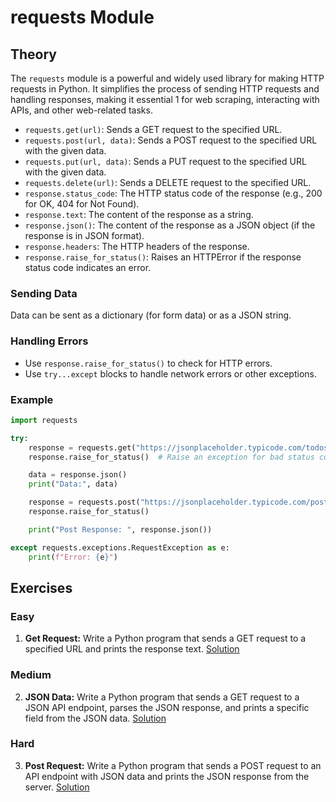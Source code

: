 # requests Module

## Theory

The `requests` module is a powerful and widely used library for making HTTP requests in Python. It simplifies the process of sending HTTP requests and handling responses, making it essential 1 for web scraping, interacting with APIs, and other web-related tasks.

- `requests.get(url)`: Sends a GET request to the specified URL.
- `requests.post(url, data)`: Sends a POST request to the specified URL with the given data.
- `requests.put(url, data)`: Sends a PUT request to the specified URL with the given data.
- `requests.delete(url)`: Sends a DELETE request to the specified URL.
- `response.status_code`: The HTTP status code of the response (e.g., 200 for OK, 404 for Not Found).
- `response.text`: The content of the response as a string.
- `response.json()`: The content of the response as a JSON object (if the response is in JSON format).
- `response.headers`: The HTTP headers of the response.
- `response.raise_for_status()`: Raises an HTTPError if the response status code indicates an error.

### Sending Data

Data can be sent as a dictionary (for form data) or as a JSON string.

### Handling Errors

- Use `response.raise_for_status()` to check for HTTP errors.
- Use `try...except` blocks to handle network errors or other exceptions.

### Example

```python
import requests

try:
    response = requests.get("https://jsonplaceholder.typicode.com/todos/1")
    response.raise_for_status()  # Raise an exception for bad status codes (4xx or 5xx)

    data = response.json()
    print("Data:", data)

    response = requests.post("https://jsonplaceholder.typicode.com/posts", json={"title": "foo", "body": "bar", "userId": 1})
    response.raise_for_status()

    print("Post Response: ", response.json())

except requests.exceptions.RequestException as e:
    print(f"Error: {e}")
```

## Exercises

### Easy

1. **Get Request:** Write a Python program that sends a GET request to a specified URL and prints the response text. [Solution](./Exercises/01.py)

### Medium

2. **JSON Data:** Write a Python program that sends a GET request to a JSON API endpoint, parses the JSON response, and prints a specific field from the JSON data. [Solution](./Exercises/02.py)

### Hard

3. **Post Request:** Write a Python program that sends a POST request to an API endpoint with JSON data and prints the JSON response from the server. [Solution](./Exercises/03.py)
